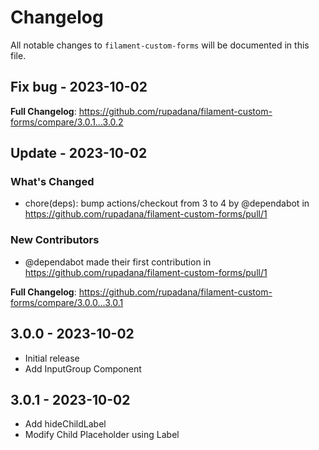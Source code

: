 # Changelog

All notable changes to `filament-custom-forms` will be documented in this file.

## Fix bug - 2023-10-02

**Full Changelog**: https://github.com/rupadana/filament-custom-forms/compare/3.0.1...3.0.2

## Update - 2023-10-02

### What's Changed

- chore(deps): bump actions/checkout from 3 to 4 by @dependabot in https://github.com/rupadana/filament-custom-forms/pull/1

### New Contributors

- @dependabot made their first contribution in https://github.com/rupadana/filament-custom-forms/pull/1

**Full Changelog**: https://github.com/rupadana/filament-custom-forms/compare/3.0.0...3.0.1

## 3.0.0 - 2023-10-02

- Initial release
- Add InputGroup Component

## 3.0.1 - 2023-10-02
- Add hideChildLabel
- Modify Child Placeholder using Label
